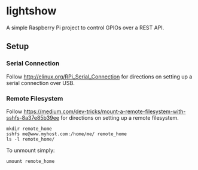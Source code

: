 # lightshow
A simple Raspberry Pi project to control GPIOs over a REST API.

## Setup

### Serial Connection
Follow http://elinux.org/RPi_Serial_Connection for directions on setting up a
serial connection over USB.

### Remote Filesystem
Follow https://medium.com/dev-tricks/mount-a-remote-filesystem-with-sshfs-8a37e85b39ee
for directions on setting up a remote filesystem.

```
mkdir remote_home
sshfs me@www.myhost.com:/home/me/ remote_home
ls -l remote_home/
````

To unmount simply:

```
umount remote_home
```
